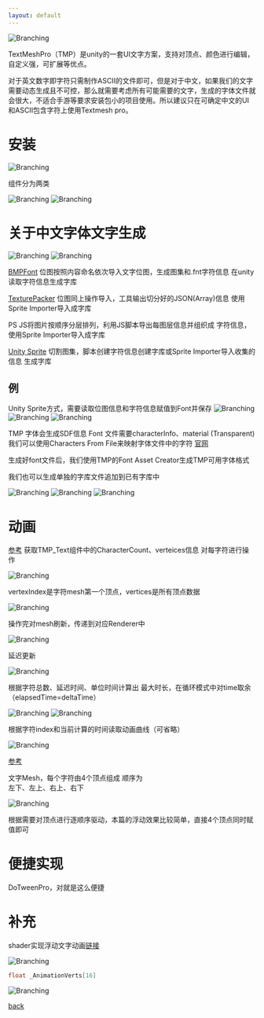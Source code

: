 ```yaml
---
layout: default
---
```


![Branching](../../assets/img/text_mesh_pro/show.gif)

TextMeshPro（TMP）是unity的一套UI文字方案，支持对顶点、颜色进行编辑，自定义强，可扩展等优点。

对于英文数字即字符只需制作ASCII的文件即可，但是对于中文，如果我们的文字需要动态生成且不可控，那么就需要考虑所有可能需要的文字，生成的字体文件就会很大，不适合手游等要求安装包小的项目使用。所以建议只在可确定中文的UI和ASCII包含字符上使用Textmesh pro。


# 安装
![Branching](../../assets/img/text_mesh_pro/package.png)

组件分为两类


![Branching](../../assets/img/text_mesh_pro/menu1.png)
![Branching](../../assets/img/text_mesh_pro/menu2.png)

# 关于中文字体文字生成
![Branching](../../assets/img/text_mesh_pro/tool1.png)
![Branching](../../assets/img/text_mesh_pro/tool2.png)

[BMPFont](https://www.angelcode.com/products/bmfont/)
位图按照内容命名依次导入文字位图，生成图集和.fnt字符信息
在unity读取字符信息生成字库


[TexturePacker](https://www.codeandweb.com/texturepacker)
位图同上操作导入，工具输出切分好的JSON(Array)信息
使用 Sprite Importer导入成字库



PS JS将图片按顺序分层排列，利用JS脚本导出每图层信息并组织成
字符信息，使用Sprite Importer导入成字库


[Unity Sprite](https://blog.csdn.net/weixin_44328367/article/details/106090185)
切割图集，脚本创建字符信息创建字库或Sprite Importer导入收集的信息
生成字库


## 例
Unity Sprite方式，需要读取位图信息和字符信息赋值到Font并保存
![Branching](../../assets/img/text_mesh_pro/code1.png)
![Branching](../../assets/img/text_mesh_pro/code2.png)
![Branching](../../assets/img/text_mesh_pro/tool3.png)

TMP 字体会生成SDF信息
Font 文件需要characterInfo、material (Transparent)
我们可以使用Characters From File来映射字体文件中的字符
[官网](https://docs.unity3d.com/Packages/com.unity.textmeshpro@4.0/manual/FontAssetsProperties.html)

生成好font文件后，我们使用TMP的Font Asset Creator生成TMP可用字体格式

我们也可以生成单独的字库文件追加到已有字库中

![Branching](../../assets/img/text_mesh_pro/menu3.png)
![Branching](../../assets/img/text_mesh_pro/tool4.png)
![Branching](../../assets/img/text_mesh_pro/tool5.png)

# 动画
[参考](https://www.bilibili.com/video/BV15U4y117zP/?vd_source=16325a6476127ffe372818b0134c05b3)
获取TMP_Text组件中的CharacterCount、verteices信息
对每字符进行操作

![Branching](../../assets/img/text_mesh_pro/code3.png)

vertexIndex是字符mesh第一个顶点，vertices是所有顶点数据

![Branching](../../assets/img/text_mesh_pro/code4.png)

操作完对mesh刷新，传递到对应Renderer中

![Branching](../../assets/img/text_mesh_pro/code5.png)

延迟更新

![Branching](../../assets/img/text_mesh_pro/code6.png)

根据字符总数、延迟时间、单位时间计算出
最大时长，在循环模式中对time取余（elapsedTime=deltaTime）

![Branching](../../assets/img/text_mesh_pro/code7.png)
![Branching](../../assets/img/text_mesh_pro/code8.png)

根据字符index和当前计算的时间读取动画曲线（可省略）

![Branching](../../assets/img/text_mesh_pro/code9.png)

[参考](https://github.com/coposuke/TextMeshProAnimator)

文字Mesh，每个字符由4个顶点组成
顺序为				
左下、左上、右上、右下

![Branching](../../assets/img/text_mesh_pro/t_mesh.png)

根据需要对顶点进行逐顺序驱动，本篇的浮动效果比较简单，直接4个顶点同时赋值即可

# 便捷实现
DoTweenPro，对就是这么便捷

# 补充
shader实现浮动文字动画[链接](http://sketchhousegames.com/blog/2020/make-unity-text-animation-easy-with-shaders/)

![Branching](../../assets/img/text_mesh_pro/shader1.png)

```c#
float _AnimationVerts[16]
```
![Branching](../../assets/img/text_mesh_pro/code10.png)

[back](../../coding-page.html)